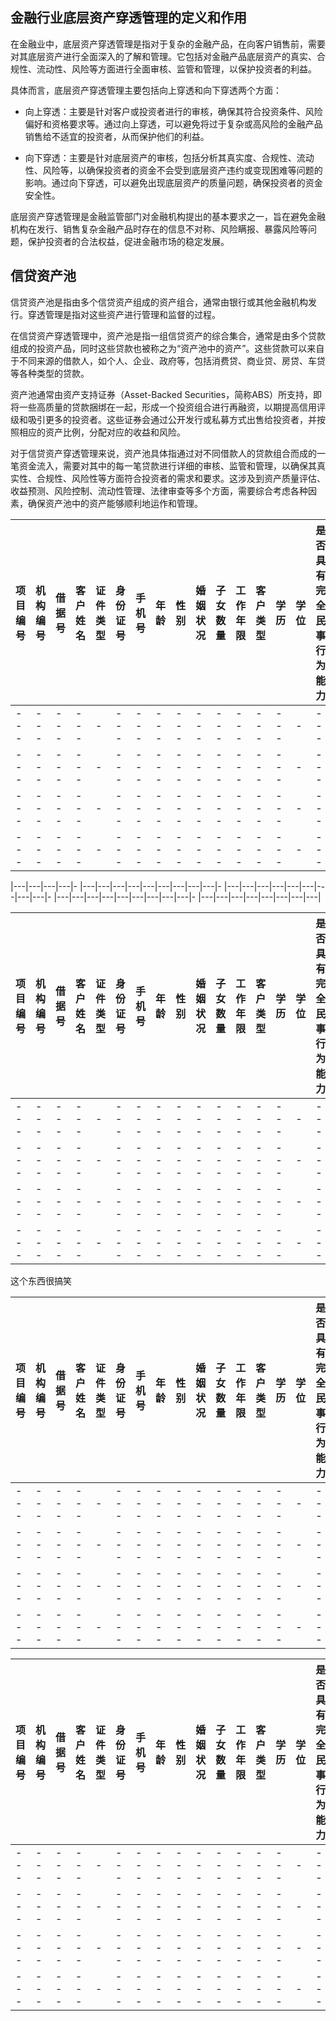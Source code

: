## 金融行业底层资产穿透管理的定义和作用

在金融业中，底层资产穿透管理是指对于复杂的金融产品，在向客户销售前，需要对其底层资产进行全面深入的了解和管理。它包括对金融产品底层资产的真实、合规性、流动性、风险等方面进行全面审核、监管和管理，以保护投资者的利益。

具体而言，底层资产穿透管理主要包括向上穿透和向下穿透两个方面：

- 向上穿透：主要是针对客户或投资者进行的审核，确保其符合投资条件、风险偏好和资格要求等。通过向上穿透，可以避免将过于复杂或高风险的金融产品销售给不适宜的投资者，从而保护他们的利益。

- 向下穿透：主要是针对底层资产的审核，包括分析其真实度、合规性、流动性、风险等，以确保投资者的资金不会受到底层资产违约或变现困难等问题的影响。通过向下穿透，可以避免出现底层资产的质量问题，确保投资者的资金安全性。

底层资产穿透管理是金融监管部门对金融机构提出的基本要求之一，旨在避免金融机构在发行、销售复杂金融产品时存在的信息不对称、风险瞒报、暴露风险等问题，保护投资者的合法权益，促进金融市场的稳定发展。


## 信贷资产池

信贷资产池是指由多个信贷资产组成的资产组合，通常由银行或其他金融机构发行。穿透管理是指对这些资产进行管理和监督的过程。

在信贷资产穿透管理中，资产池是指一组信贷资产的综合集合，通常是由多个贷款组成的投资产品，同时这些贷款也被称之为“资产池中的资产”。这些贷款可以来自于不同来源的借款人，如个人、企业、政府等，包括消费贷、商业贷、房贷、车贷等各种类型的贷款。

资产池通常由资产支持证券（Asset-Backed Securities，简称ABS）所支持，即将一些高质量的贷款捆绑在一起，形成一个投资组合进行再融资，以期提高信用评级和吸引更多的投资者。这些证券会通过公开发行或私募方式出售给投资者，并按照相应的资产比例，分配对应的收益和风险。

对于信贷资产穿透管理来说，资产池具体指通过对不同借款人的贷款组合而成的一笔资金流入，需要对其中的每一笔贷款进行详细的审核、监管和管理，以确保其真实性、合规性、风险性等方面符合投资者的需求和要求。这涉及到资产质量评估、收益预测、风险控制、流动性管理、法律审查等多个方面，需要综合考虑各种因素，确保资产池中的资产能够顺利地运作和管理。



|项目编号|机构编号|借据号|客户姓名|证件类型|身份证号|手机号|年龄|性别|婚姻状况|子女数量|工作年限|客户类型|学历|学位|是否具有完全民事行为能力|居住状态|客户居住所在省|客户居住所在市|客户居住地址|客户户籍所在省|客户户籍所在市|客户户籍地址|通讯邮编|客户通讯地址|客户职业|工作状态|职务|职称|借款人行业|是否有车|是否有按揭车贷|是否有房|是否有按揭房贷|是否有信用卡|信用卡额度|年收入(元)|内部信用等级|黑名单等级|单位名称|固定电话|邮编|单位详细地址|
|---|---|---|---|- |---|---|---|---|---|---|---|---|---|- |---|---|---|---|---|---|---|---|---|- |---|---|---|---|---|---|---|---|---|- |---|---|---|---|---|---|---|---|
|---|---|---|---|- |---|---|---|---|---|---|---|---|---|- |---|---|---|---|---|---|---|---|---|- |---|---|---|---|---|---|---|---|---|- |---|---|---|---|---|---|---|---|
|---|---|---|---|- |---|---|---|---|---|---|---|---|---|- |---|---|---|---|---|---|---|---|---|- |---|---|---|---|---|---|---|---|---|- |---|---|---|---|---|---|---|---|
|---|---|---|---|- |---|---|---|---|---|---|---|---|---|- |---|---|---|---|---|---|---|---|---|- |---|---|---|---|---|---|---|---|---|- |---|---|---|---|---|---|---|---|
|---|---|---|---|- |---|---|---|---|---|---|---|---|---|- |---|---|---|---|---|---|---|---|---|- |---|---|---|---|---|---|---|---|---|- |---|---|---|---|---|---|---|---|

|---|---|---|---|- |---|---|---|---|---|---|---|---|---|- |---|---|---|---|---|---|---|---|---|- |---|---|---|---|---|---|---|---|---|- |---|---|---|---|---|---|---|---|


<div></div>

|项目编号|机构编号|借据号|客户姓名|证件类型|身份证号|手机号|年龄|性别|婚姻状况|子女数量|工作年限|客户类型|学历|学位|是否具有完全民事行为能力|居住状态|客户居住所在省|客户居住所在市|客户居住地址|客户户籍所在省|客户户籍所在市|客户户籍地址|通讯邮编|客户通讯地址|客户职业|工作状态|职务|职称|借款人行业|是否有车|是否有按揭车贷|是否有房|是否有按揭房贷|是否有信用卡|信用卡额度|年收入(元)|内部信用等级|黑名单等级|单位名称|固定电话|邮编|单位详细地址|
|---|---|---|---|- |---|---|---|---|---|---|---|---|---|- |---|---|---|---|---|---|---|---|---|- |---|---|---|---|---|---|---|---|---|- |---|---|---|---|---|---|---|---|
|---|---|---|---|- |---|---|---|---|---|---|---|---|---|- |---|---|---|---|---|---|---|---|---|- |---|---|---|---|---|---|---|---|---|- |---|---|---|---|---|---|---|---|
|---|---|---|---|- |---|---|---|---|---|---|---|---|---|- |---|---|---|---|---|---|---|---|---|- |---|---|---|---|---|---|---|---|---|- |---|---|---|---|---|---|---|---|
|---|---|---|---|- |---|---|---|---|---|---|---|---|---|- |---|---|---|---|---|---|---|---|---|- |---|---|---|---|---|---|---|---|---|- |---|---|---|---|---|---|---|---|
|---|---|---|---|- |---|---|---|---|---|---|---|---|---|- |---|---|---|---|---|---|---|---|---|- |---|---|---|---|---|---|---|---|---|- |---|---|---|---|---|---|---|---|



这个东西很搞笑


|项目编号|机构编号|借据号|客户姓名|证件类型|身份证号|手机号|年龄|性别|婚姻状况|子女数量|工作年限|客户类型|学历|学位|是否具有完全民事行为能力|居住状态|客户居住所在省|客户居住所在市|客户居住地址|客户户籍所在省|客户户籍所在市|客户户籍地址|通讯邮编|客户通讯地址|客户职业|工作状态|职务|职称|借款人行业|是否有车|是否有按揭车贷|是否有房|是否有按揭房贷|是否有信用卡|信用卡额度|年收入(元)|内部信用等级|黑名单等级|单位名称|固定电话|邮编|单位详细地址|
|---|---|---|---|- |---|---|---|---|---|---|---|---|---|- |---|---|---|---|---|---|---|---|---|- |---|---|---|---|---|---|---|---|---|- |---|---|---|---|---|---|---|---|
|---|---|---|---|- |---|---|---|---|---|---|---|---|---|- |---|---|---|---|---|---|---|---|---|- |---|---|---|---|---|---|---|---|---|- |---|---|---|---|---|---|---|---|
|---|---|---|---|- |---|---|---|---|---|---|---|---|---|- |---|---|---|---|---|---|---|---|---|- |---|---|---|---|---|---|---|---|---|- |---|---|---|---|---|---|---|---|
|---|---|---|---|- |---|---|---|---|---|---|---|---|---|- |---|---|---|---|---|---|---|---|---|- |---|---|---|---|---|---|---|---|---|- |---|---|---|---|---|---|---|---|
|---|---|---|---|- |---|---|---|---|---|---|---|---|---|- |---|---|---|---|---|---|---|---|---|- |---|---|---|---|---|---|---|---|---|- |---|---|---|---|---|---|---|---|




|项目编号|机构编号|借据号|客户姓名|证件类型|身份证号|手机号|年龄|性别|婚姻状况|子女数量|工作年限|客户类型|学历|学位|是否具有完全民事行为能力|居住状态|客户居住所在省|客户居住所在市|客户居住地址|客户户籍所在省|客户户籍所在市|客户户籍地址|通讯邮编|客户通讯地址|客户职业|工作状态|职务|职称|借款人行业|是否有车|是否有按揭车贷|是否有房|是否有按揭房贷|是否有信用卡|信用卡额度|年收入(元)|内部信用等级|黑名单等级|单位名称|固定电话|邮编|单位详细地址|
|---|---|---|---|- |---|---|---|---|---|---|---|---|---|- |---|---|---|---|---|---|---|---|---|- |---|---|---|---|---|---|---|---|---|- |---|---|---|---|---|---|---|---|
|---|---|---|---|- |---|---|---|---|---|---|---|---|---|- |---|---|---|---|---|---|---|---|---|- |---|---|---|---|---|---|---|---|---|- |---|---|---|---|---|---|---|---|
|---|---|---|---|- |---|---|---|---|---|---|---|---|---|- |---|---|---|---|---|---|---|---|---|- |---|---|---|---|---|---|---|---|---|- |---|---|---|---|---|---|---|---|
|---|---|---|---|- |---|---|---|---|---|---|---|---|---|- |---|---|---|---|---|---|---|---|---|- |---|---|---|---|---|---|---|---|---|- |---|---|---|---|---|---|---|---|
|---|---|---|---|- |---|---|---|---|---|---|---|---|---|- |---|---|---|---|---|---|---|---|---|- |---|---|---|---|---|---|---|---|---|- |---|---|---|---|---|---|---|---|
